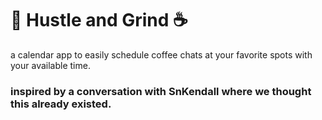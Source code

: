 # 🕺 Hustle and Grind ☕

a calendar app to easily schedule coffee chats at your favorite spots with your available time.

### inspired by a conversation with SnKendall where we thought this already existed.
